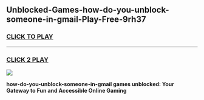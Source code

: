 
## Unblocked-Games-how-do-you-unblock-someone-in-gmail-Play-Free-9rh37
<h3>
<a href="https://premium76.site?title=how-do-you-unblock-someone-in-gmail&ref=20M">CLICK TO PLAY</a></h3>
<hr>

<h3>
<a href="https://premium76.site?title=how-do-you-unblock-someone-in-gmail&ref=20M">CLICK 2 PLAY</a>
  
</h3>

<a href="https://premium76.site?title=how-do-you-unblock-someone-in-gmail&ref=19M"><img src="https://clearcache.store/games.png"></a>


**how-do-you-unblock-someone-in-gmail games unblocked: Your Gateway to Fun and Accessible Online Gaming**
